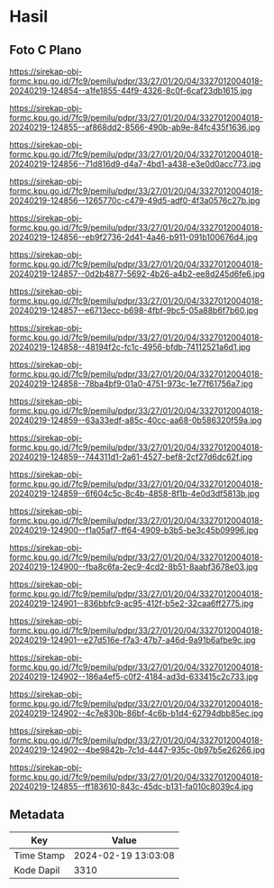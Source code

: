 # Hasil

## Foto C Plano

https://sirekap-obj-formc.kpu.go.id/7fc9/pemilu/pdpr/33/27/01/20/04/3327012004018-20240219-124854--a1fe1855-44f9-4326-8c0f-6caf23db1615.jpg

https://sirekap-obj-formc.kpu.go.id/7fc9/pemilu/pdpr/33/27/01/20/04/3327012004018-20240219-124855--af868dd2-8566-490b-ab9e-84fc435f1636.jpg

https://sirekap-obj-formc.kpu.go.id/7fc9/pemilu/pdpr/33/27/01/20/04/3327012004018-20240219-124856--71d816d9-d4a7-4bd1-a438-e3e0d0acc773.jpg

https://sirekap-obj-formc.kpu.go.id/7fc9/pemilu/pdpr/33/27/01/20/04/3327012004018-20240219-124856--1265770c-c479-49d5-adf0-4f3a0576c27b.jpg

https://sirekap-obj-formc.kpu.go.id/7fc9/pemilu/pdpr/33/27/01/20/04/3327012004018-20240219-124856--eb9f2736-2d41-4a46-b911-091b100676d4.jpg

https://sirekap-obj-formc.kpu.go.id/7fc9/pemilu/pdpr/33/27/01/20/04/3327012004018-20240219-124857--0d2b4877-5692-4b26-a4b2-ee8d245d6fe6.jpg

https://sirekap-obj-formc.kpu.go.id/7fc9/pemilu/pdpr/33/27/01/20/04/3327012004018-20240219-124857--e6713ecc-b698-4fbf-9bc5-05a88b6f7b60.jpg

https://sirekap-obj-formc.kpu.go.id/7fc9/pemilu/pdpr/33/27/01/20/04/3327012004018-20240219-124858--48194f2c-fc1c-4956-bfdb-74112521a6d1.jpg

https://sirekap-obj-formc.kpu.go.id/7fc9/pemilu/pdpr/33/27/01/20/04/3327012004018-20240219-124858--78ba4bf9-01a0-4751-973c-1e77f61756a7.jpg

https://sirekap-obj-formc.kpu.go.id/7fc9/pemilu/pdpr/33/27/01/20/04/3327012004018-20240219-124859--63a33edf-a85c-40cc-aa68-0b586320f59a.jpg

https://sirekap-obj-formc.kpu.go.id/7fc9/pemilu/pdpr/33/27/01/20/04/3327012004018-20240219-124859--744311d1-2a61-4527-bef8-2cf27d6dc62f.jpg

https://sirekap-obj-formc.kpu.go.id/7fc9/pemilu/pdpr/33/27/01/20/04/3327012004018-20240219-124859--6f604c5c-8c4b-4858-8f1b-4e0d3df5813b.jpg

https://sirekap-obj-formc.kpu.go.id/7fc9/pemilu/pdpr/33/27/01/20/04/3327012004018-20240219-124900--f1a05af7-ff64-4909-b3b5-be3c45b09996.jpg

https://sirekap-obj-formc.kpu.go.id/7fc9/pemilu/pdpr/33/27/01/20/04/3327012004018-20240219-124900--fba8c6fa-2ec9-4cd2-8b51-8aabf3678e03.jpg

https://sirekap-obj-formc.kpu.go.id/7fc9/pemilu/pdpr/33/27/01/20/04/3327012004018-20240219-124901--836bbfc9-ac95-412f-b5e2-32caa6ff2775.jpg

https://sirekap-obj-formc.kpu.go.id/7fc9/pemilu/pdpr/33/27/01/20/04/3327012004018-20240219-124901--e27d516e-f7a3-47b7-a46d-9a91b6afbe9c.jpg

https://sirekap-obj-formc.kpu.go.id/7fc9/pemilu/pdpr/33/27/01/20/04/3327012004018-20240219-124902--186a4ef5-c0f2-4184-ad3d-633415c2c733.jpg

https://sirekap-obj-formc.kpu.go.id/7fc9/pemilu/pdpr/33/27/01/20/04/3327012004018-20240219-124902--4c7e830b-86bf-4c6b-b1d4-62794dbb85ec.jpg

https://sirekap-obj-formc.kpu.go.id/7fc9/pemilu/pdpr/33/27/01/20/04/3327012004018-20240219-124902--4be9842b-7c1d-4447-935c-0b97b5e26266.jpg

https://sirekap-obj-formc.kpu.go.id/7fc9/pemilu/pdpr/33/27/01/20/04/3327012004018-20240219-124855--ff183610-843c-45dc-b131-fa010c8039c4.jpg


## Metadata

| Key        | Value               |
| ---------- | ------------------- |
| Time Stamp | 2024-02-19 13:03:08 |
| Kode Dapil | 3310                |



